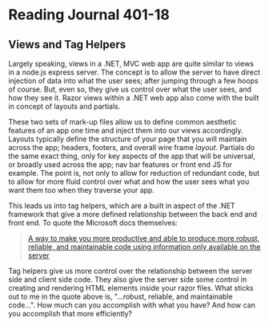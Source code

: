 # Reading Journal 401-18

## Views and Tag Helpers

Largely speaking, views in a .NET, MVC web app are quite similar to views in a node.js express server.  The concept is to allow the server to have direct injection of data into what the user sees; after jumping through a few hoops of course.  But, even so, they give us control over what the user sees, and how they see it.  Razor views within a .NET web app also come with the built in concept of layouts and partials.

These two sets of mark-up files allow us to define common aesthetic features of an app one time and inject them into our views accordingly.  Layouts typically define the structure of your page that you will maintain across the app; headers, footers, and overall wire frame *layout*. Partials do the same exact thing, only for key aspects of the app that will be universal, or broadly used across the app; nav bar features or front end JS for example.  The point is, not only to allow for reduction of redundant code, but to allow for more fluid control over what and how the user sees what you want them too when they traverse your app.

This leads us into tag helpers, which are a built in aspect of the .NET framework that give a more defined relationship between the back end and front end.  To quote the Microsoft docs themselves:

 > [A way to make you more productive and able to produce more robust, reliable, and maintainable code using information only available on the server](https://docs.microsoft.com/en-us/aspnet/core/mvc/views/tag-helpers/intro?view=aspnetcore-2.1)

Tag helpers give us more control over the relationship between the server side and client side code.  They also give the server side some control in creating and rendering HTML elements inside your razor files.  What sticks out to me in the quote above is, "...robust, reliable, and maintainable code...".  How much can you accomplish with what you have?  And how can you accomplish that more efficiently?